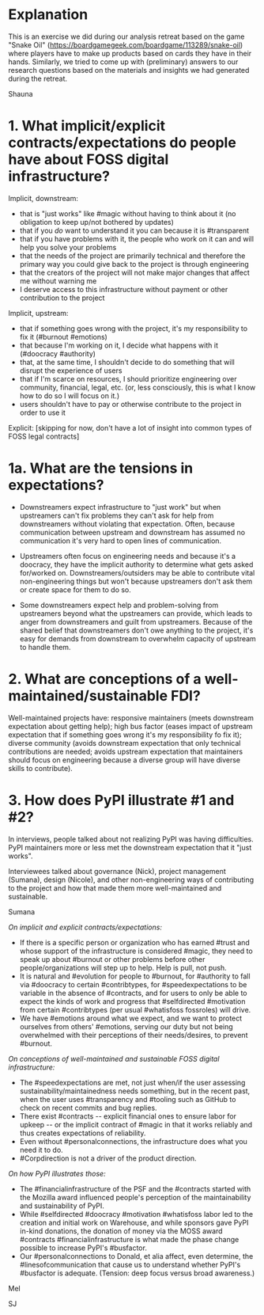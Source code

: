 # Explanation

This is an exercise we did during our analysis retreat based on the game "Snake Oil" (https://boardgamegeek.com/boardgame/113289/snake-oil) where players have to make up products based on cards they have in their hands. Similarly, we tried to come up with (preliminary) answers to our research questions based on the materials and insights we had generated during the retreat.

Shauna

# 1.  What implicit/explicit contracts/expectations do people have about FOSS digital infrastructure?

Implicit, downstream:

* that is "just works" like #magic without having to think about it (no obligation to keep up/not bothered by updates)
* that if you *do* want to understand it you can because it is #transparent
* that if you have problems with it, the people who work on it can and will help you solve your problems
* that the needs of the project are primarily technical and therefore the primary way you could give back to the project is through engineering
* that the creators of the project will not make major changes that affect me without warning me
* I deserve access to this infrastructure without payment or other contribution to the project

Implicit, upstream:

* that if something goes wrong with the project, it's my responsibility to fix it (#burnout #emotions)
* that because I'm working on it, I decide what happens with it (#doocracy #authority)
* that, at the same time, I shouldn't decide to do something that will disrupt the experience of users
* that if I'm scarce on resources, I should prioritize engineering over community, financial, legal, etc. (or, less consciously, this is what I know how to do so I will focus on it.)
* users shouldn't have to pay or otherwise contribute to the project in order to use it

Explicit: [skipping for now, don't have a lot of insight into common types of FOSS legal contracts]

# 1a.  What are the tensions in expectations?

* Downstreamers expect infrastructure to "just work" but when upstreamers can't fix problems they can't ask for help from downstreamers without violating that expectation.  Often, because communication between upstream and downstream has assumed no communication it's very hard to open lines of communication.

* Upstreamers often focus on engineering needs and because it's a doocracy, they have the implicit authority to determine what gets asked for/worked on.  Downstreamers/outsiders may be able to contribute vital non-engineering things but won't because upstreamers don't ask them or create space for them to do so.

* Some downstreamers expect help and problem-solving from upstreamers beyond what the upstreamers can provide, which leads to anger from downstreamers and guilt from upstreamers.  Because of the shared belief that downstreamers don't owe anything to the project, it's easy for demands from downstream to overwhelm capacity of upstream to handle them.

# 2.  What are conceptions of a well-maintained/sustainable FDI?

Well-maintained projects have: responsive maintainers (meets downstream expectation about getting help); high bus factor (eases impact of upstream expectation that if something goes wrong it's my responsibility fo fix it); diverse community (avoids downstream expectation that only technical contributions are needed; avoids upstream expectation that maintainers should focus on engineering because a diverse group will have diverse skills to contribute).

# 3.  How does PyPI illustrate #1 and #2?

In interviews, people talked about not realizing PyPI was having difficulties.  PyPI maintainers more or less met the downstream expectation that it "just works".

Interviewees talked about governance (Nick), project management (Sumana), design (Nicole), and other non-engineering ways of contributing to the project and how that made them more well-maintained and sustainable.

Sumana

_On implicit and explicit contracts/expectations:_

* If there is a specific person or organization who has earned #trust and whose support of the infrastructure is considered #magic, they need to speak up about #burnout or other problems before other people/organizations will step up to help. Help is pull, not push.
* It is natural and #evolution for people to #burnout, for #authority to fall via #doocracy to certain #contribtypes, for #speedexpectations to be variable in the absence of #contracts, and for users to only be able to expect the kinds of work and progress that #selfdirected #motivation from certain #contribtypes (per usual #whatisfoss fossroles) will drive.
* We have #emotions around what we expect, and we want to protect ourselves from others' #emotions, serving our duty but not being overwhelmed with their perceptions of their needs/desires, to prevent #burnout.

_On conceptions of well-maintained and sustainable FOSS digital infrastructure:_

* The #speedexpectations are met, not just when/if the user assessing sustainability/maintainedness needs something, but in the recent past, when the user uses #transparency and #tooling such as GitHub to check on recent commits and bug replies.
* There exist #contracts -- explicit financial ones to ensure labor for upkeep -- or the implicit contract of #magic in that it works reliably and thus creates expectations of reliability.
* Even without #personalconnections, the infrastructure does what you need it to do.
* #Corpdirection is not a driver of the product direction.

_On how PyPI illustrates those:_

* The #financialinfrastructure of the PSF and the #contracts started with the Mozilla award influenced people's perception of the maintainability and sustainability of PyPI.
* While #selfdirected #doocracy #motivation #whatisfoss labor led to the creation and initial work on Warehouse, and while sponsors gave PyPI in-kind donations, the donation of money via the MOSS award #contracts #financialinfrastructure is what made the phase change possible to increase PyPI's #busfactor.
* Our #personalconnections to Donald, et alia affect, even determine, the #linesofcommunication that cause us to understand whether PyPI's #busfactor is adequate. (Tension: deep focus versus broad awareness.)

Mel

SJ
